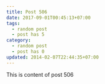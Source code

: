 ```yaml
---
title: Post 506
date: 2017-09-01T00:45:13+07:00
tags:
  - random post
  - post has 5
category:
  - random post
  - post has 0
updated: 2014-02-07T22:44:35+07:00
---
```

This is content of post 506